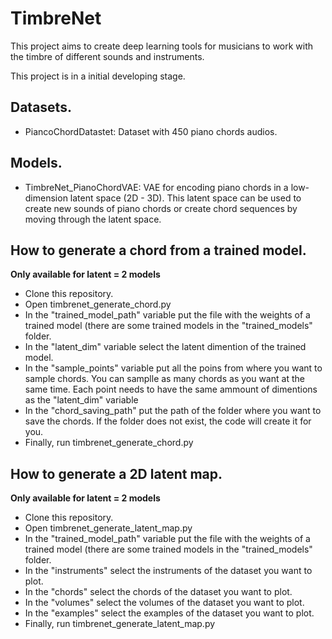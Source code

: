 # TimbreNet
This project aims to create deep learning tools for musicians to work with the timbre of different sounds and instruments.

This project is in a initial developing stage.

## Datasets.

- PiancoChordDatastet: Dataset with 450 piano chords audios.

## Models.

- TimbreNet_PianoChordVAE: VAE for encoding piano chords in a low-dimension latent space (2D - 3D). This latent space can be used to create new sounds of piano chords or create chord sequences by moving through the latent space.

## How to generate a chord from a trained model.

**Only available for latent = 2 models**

- Clone this repository.
- Open timbrenet_generate_chord.py
- In the "trained_model_path" variable put the file with the weights of a trained model (there are some trained models in the "trained_models" folder.
- In the "latent_dim" variable select the latent dimention of the trained model.
- In the "sample_points" variable put all the poins from where you want to sample chords. You can samplle as many chords as you want at the same time. Each point needs to have the same ammount of dimentions as the "latent_dim" variable
- In the "chord_saving_path" put the path of the folder where you want to save the chords. If the folder does not exist, the code will create it for you.
- Finally, run timbrenet_generate_chord.py

## How to generate a 2D latent map.

**Only available for latent = 2 models**

- Clone this repository.
- Open timbrenet_generate_latent_map.py
- In the "trained_model_path" variable put the file with the weights of a trained model (there are some trained models in the "trained_models" folder.
- In the "instruments" select the instruments of the dataset you want to plot.
- In the "chords" select the chords of the dataset you want to plot.
- In the "volumes" select the volumes of the dataset you want to plot.
- In the "examples" select the examples of the dataset you want to plot.
- Finally, run timbrenet_generate_latent_map.py
